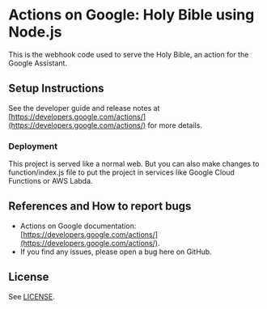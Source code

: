 # Actions on Google: Holy Bible using Node.js 

This is the webhook code used to serve the Holy Bible, an action for the Google Assistant.

## Setup Instructions

See the developer guide and release notes at [https://developers.google.com/actions/](https://developers.google.com/actions/) for more details.

### Deployment
This project is served like a normal web. But you can also make changes to function/index.js file to put the project in services like Google Cloud Functions or AWS Labda.

## References and How to report bugs
* Actions on Google documentation: [https://developers.google.com/actions/](https://developers.google.com/actions/).
* If you find any issues, please open a bug here on GitHub.

## License
See [LICENSE](LICENSE).